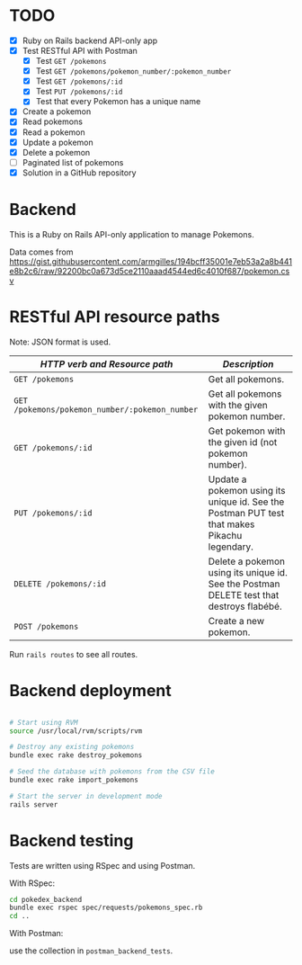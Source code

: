 
# TODO

- [x] Ruby on Rails backend API-only app
- [x] Test RESTful API with Postman
    - [x] Test `GET /pokemons`
    - [x] Test `GET /pokemons/pokemon_number/:pokemon_number`
    - [x] Test `GET /pokemons/:id`
    - [x] Test `PUT /pokemons/:id`
    - [x] Test that every Pokemon has a unique name
- [x] Create a pokemon
- [x] Read pokemons
- [x] Read a pokemon
- [x] Update a pokemon
- [x] Delete a pokemon
- [ ] Paginated list of pokemons
- [x] Solution in a GitHub repository

# Backend

This is a Ruby on Rails API-only application to manage Pokemons.

Data comes from https://gist.githubusercontent.com/armgilles/194bcff35001e7eb53a2a8b441e8b2c6/raw/92200bc0a673d5ce2110aaad4544ed6c4010f687/pokemon.csv

# RESTful API resource paths

Note: JSON format is used.

| *HTTP verb and Resource path*                        | *Description* |
| ---                                                  | ---           |
| `GET /pokemons`                                      | Get all pokemons. |
| `GET /pokemons/pokemon_number/:pokemon_number`       | Get all pokemons with the given pokemon number. |
| `GET /pokemons/:id`                                  | Get pokemon with the given id (not pokemon number). |
| `PUT /pokemons/:id`                                  | Update a pokemon using its unique id. See the Postman PUT test that makes Pikachu legendary. |
| `DELETE /pokemons/:id`                               | Delete a pokemon using its unique id. See the Postman DELETE test that destroys flabébé. |
| `POST /pokemons`                                     | Create a new pokemon. |

Run `rails routes` to see all routes.

# Backend deployment

```bash

# Start using RVM
source /usr/local/rvm/scripts/rvm

# Destroy any existing pokemons
bundle exec rake destroy_pokemons

# Seed the database with pokemons from the CSV file
bundle exec rake import_pokemons

# Start the server in development mode
rails server
```

# Backend testing

Tests are written using RSpec and using Postman.


With RSpec:

```bash
cd pokedex_backend
bundle exec rspec spec/requests/pokemons_spec.rb
cd ..
```

With Postman:

use the collection in `postman_backend_tests`.



